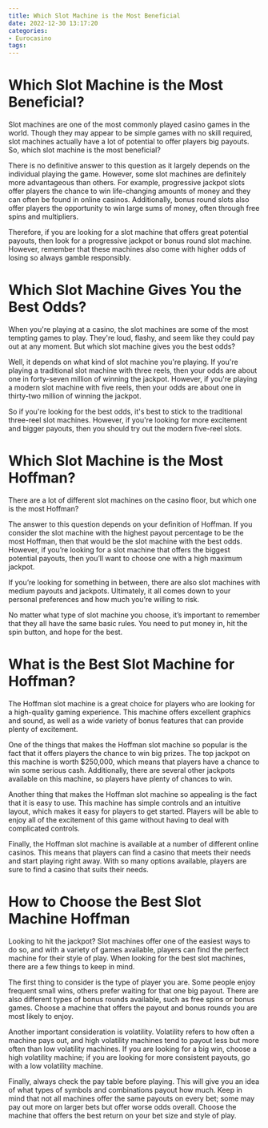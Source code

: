 ```yaml
---
title: Which Slot Machine is the Most Beneficial 
date: 2022-12-30 13:17:20
categories:
- Eurocasino
tags:
---
```



#  Which Slot Machine is the Most Beneficial? 

Slot machines are one of the most commonly played casino games in the world. Though they may appear to be simple games with no skill required, slot machines actually have a lot of potential to offer players big payouts. So, which slot machine is the most beneficial?

There is no definitive answer to this question as it largely depends on the individual playing the game. However, some slot machines are definitely more advantageous than others. For example, progressive jackpot slots offer players the chance to win life-changing amounts of money and they can often be found in online casinos. Additionally, bonus round slots also offer players the opportunity to win large sums of money, often through free spins and multipliers.

Therefore, if you are looking for a slot machine that offers great potential payouts, then look for a progressive jackpot or bonus round slot machine. However, remember that these machines also come with higher odds of losing so always gamble responsibly.

#  Which Slot Machine Gives You the Best Odds? 

When you're playing at a casino, the slot machines are some of the most tempting games to play. They're loud, flashy, and seem like they could pay out at any moment. But which slot machine gives you the best odds?

Well, it depends on what kind of slot machine you're playing. If you're playing a traditional slot machine with three reels, then your odds are about one in forty-seven million of winning the jackpot. However, if you're playing a modern slot machine with five reels, then your odds are about one in thirty-two million of winning the jackpot.

So if you're looking for the best odds, it's best to stick to the traditional three-reel slot machines. However, if you're looking for more excitement and bigger payouts, then you should try out the modern five-reel slots.

#  Which Slot Machine is the Most Hoffman? 
There are a lot of different slot machines on the casino floor, but which one is the most Hoffman?

The answer to this question depends on your definition of Hoffman. If you consider the slot machine with the highest payout percentage to be the most Hoffman, then that would be the slot machine with the best odds. However, if you’re looking for a slot machine that offers the biggest potential payouts, then you’ll want to choose one with a high maximum jackpot.

If you’re looking for something in between, there are also slot machines with medium payouts and jackpots. Ultimately, it all comes down to your personal preferences and how much you’re willing to risk.

No matter what type of slot machine you choose, it’s important to remember that they all have the same basic rules. You need to put money in, hit the spin button, and hope for the best.

#  What is the Best Slot Machine for Hoffman?

The Hoffman slot machine is a great choice for players who are looking for a high-quality gaming experience. This machine offers excellent graphics and sound, as well as a wide variety of bonus features that can provide plenty of excitement.

One of the things that makes the Hoffman slot machine so popular is the fact that it offers players the chance to win big prizes. The top jackpot on this machine is worth $250,000, which means that players have a chance to win some serious cash. Additionally, there are several other jackpots available on this machine, so players have plenty of chances to win.

Another thing that makes the Hoffman slot machine so appealing is the fact that it is easy to use. This machine has simple controls and an intuitive layout, which makes it easy for players to get started. Players will be able to enjoy all of the excitement of this game without having to deal with complicated controls.

Finally, the Hoffman slot machine is available at a number of different online casinos. This means that players can find a casino that meets their needs and start playing right away. With so many options available, players are sure to find a casino that suits their needs.

#  How to Choose the Best Slot Machine Hoffman

Looking to hit the jackpot? Slot machines offer one of the easiest ways to do so, and with a variety of games available, players can find the perfect machine for their style of play. When looking for the best slot machines, there are a few things to keep in mind.

The first thing to consider is the type of player you are. Some people enjoy frequent small wins, others prefer waiting for that one big payout. There are also different types of bonus rounds available, such as free spins or bonus games. Choose a machine that offers the payout and bonus rounds you are most likely to enjoy.

Another important consideration is volatility. Volatility refers to how often a machine pays out, and high volatility machines tend to payout less but more often than low volatility machines. If you are looking for a big win, choose a high volatility machine; if you are looking for more consistent payouts, go with a low volatility machine.

Finally, always check the pay table before playing. This will give you an idea of what types of symbols and combinations payout how much. Keep in mind that not all machines offer the same payouts on every bet; some may pay out more on larger bets but offer worse odds overall. Choose the machine that offers the best return on your bet size and style of play.